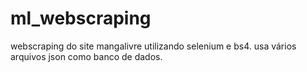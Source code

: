 # ml_webscraping
webscraping do site mangalivre utilizando selenium e bs4.
usa vários arquivos json como banco de dados.
